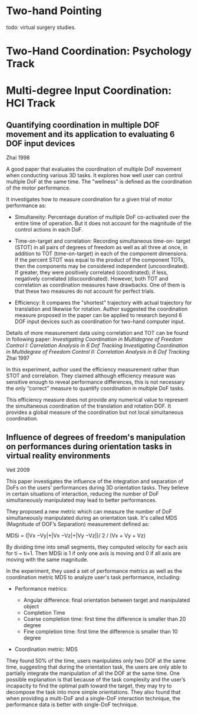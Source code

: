 # Two-hand Pointing

todo: virtual surgery studies.

# Two-Hand Coordination: Psychology Track

# Multi-degree Input Coordination: HCI Track 

## Quantifying coordination in multiple DOF movement and its application to evaluating 6 DOF input devices
Zhai 1998

A good paper that evaluates the coordination of multiple DoF movement when conducting various 3D tasks. It explores how well user can control multiple DoF at the same time. The "wellness" is defined as the coordination of the motor performance. 

It investigates how to measure coordination for a given trial of motor performance as: 
- Simultaneity: Percentage duration of multiple DoF co-activated over the entire time of operation. But it does not account for the magnitude of the control actions in each DoF.

- Time-on-target and correlation:  Recording simultaneous time-on- target (STOT) in all pairs of degrees of freedom as well as all three at once, in addition to TOT (time-on-target) in each of the component dimensions. If the percent STOT was equal to the product of the component TOTs, then the components may be considered independent (uncoordinated). If greater, they were positively correlated (coordinated); if less, negatively correlated (discoordinated). However, both TOT and correlation as coordination measures have drawbacks. One of them is that these two measures do not account for perfect trials.

- Efficiency: It compares the "shortest" trajectory with actual trajectory for translation and likewise for rotation. Author suggested the coordination measure proposed in the paper can be applied to research beyond 6 DOF input devices such as coordination for two-hand computer input. 

Details of more measurement data using correlation and TOT can be found in following paper: 
*Investigating Coordination in Multidegree of Freedom Control I: Correlation Analysis in 6 Dof Tracking*
*Investigating Coordination in Multidegree of Freedom Control II: Correlation Analysis in 6 Dof Tracking*
Zhai 1997

In this experiment, author used the efficiency measurement rather than STOT and correlation. They claimed although efficiency measure was sensitive enough to reveal performance differences, this is not necessary the only “correct” measure to quantify coordination in multiple DoF tasks. 

This efficiency measure does not provide any numerical value to represent the simultaneous coordination of the translation and rotation DOF. It provides a global measure of the coordination but not local simultaneous coordination. 

## Influence of degrees of freedom's manipulation on performances during orientation tasks in virtual reality environments

Veit 2009

This paper investigates the influence of the integration and separation of DoFs on the users’ performances during 3D orientation tasks. They believe in certain situations of interaction, reducing the number of DoF simultaneously manipulated may lead to better performances. 

 They proposed a new metric which can measure the number of DoF simultaneously manipulated during an orientation task. It's called MDS (Magnitude of DOF’s Separation) measurement defined as:

MDSi = (|Vx −Vy|+|Vx −Vz|+|Vy −Vz|)/ 2 / (Vx + Vy + Vz)

By dividing time into small segments, they computed velocity for each axis for ti ~ ti+1. Then MDSi is 1 if only one axis is moving and 0 if all axis are moving with the same magnitude.

In the experiment, they used a set of performance metrics as well as the coordination metric MDS to analyze user's task performance, including:

- Performance metrics:

  - Angular difference: final orientation between target and manipulated object
  - Completion Time
  - Coarse completion time: first time the difference is smaller than 20 degree
  - Fine completion time: first time the difference is smaller than 10 degree

- Coordination metric: MDS

They found 50% of the time, users manipulates only two DOF at the same time, suggesting that during the orientation task, the users are only able to partially integrate the manipulation of all the DOF at the same time. One possible explanation is that because of the task complexity and the user’s incapacity to find the optimal path toward the target, they may try to decompose the task into more simple orientations. 
They also found that when providing a multi-DoF and a single-DoF interaction technique, the performance data is better with single-DoF technique.